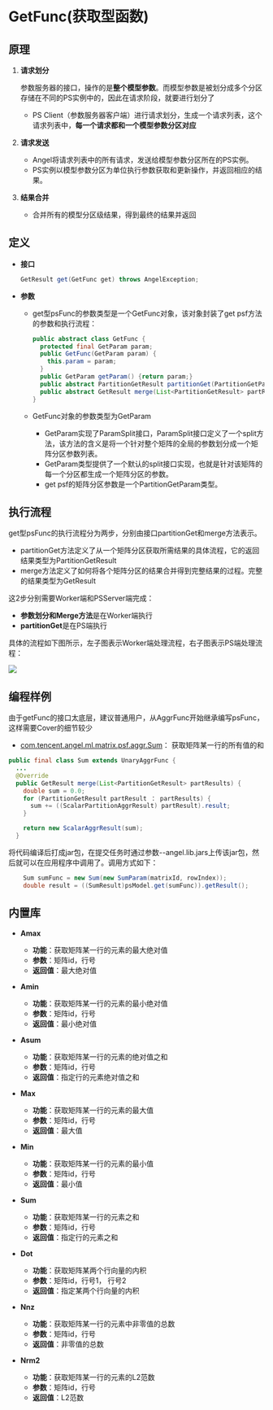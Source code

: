 # GetFunc(获取型函数)

## 原理

1. **请求划分**

	参数服务器的接口，操作的是**整个模型参数**。而模型参数是被划分成多个分区存储在不同的PS实例中的，因此在请求阶段，就要进行划分了

	* PS Client（参数服务器客户端）进行请求划分，生成一个请求列表，这个请求列表中，**每一个请求都和一个模型参数分区对应**

2. **请求发送**
	* Angel将请求列表中的所有请求，发送给模型参数分区所在的PS实例。
	* PS实例以模型参数分区为单位执行参数获取和更新操作，并返回相应的结果。

3. **结果合并**
	*  合并所有的模型分区级结果，得到最终的结果并返回

## **定义**

* **接口**

	```Java
	GetResult get(GetFunc get) throws AngelException;
	```

* **参数**
	* get型psFunc的参数类型是一个GetFunc对象，该对象封装了get psf方法的参数和执行流程：

		```Java
		public abstract class GetFunc {
		  protected final GetParam param;
		  public GetFunc(GetParam param) {
		    this.param = param;
		  }
		  public GetParam getParam() {return param;}
		  public abstract PartitionGetResult partitionGet(PartitionGetParam partParam);
		  public abstract GetResult merge(List<PartitionGetResult> partResults);
		}
		```

	* GetFunc对象的参数类型为GetParam
		* GetParam实现了ParamSplit接口，ParamSplit接口定义了一个split方法，该方法的含义是将一个针对整个矩阵的全局的参数划分成一个矩阵分区参数列表。
		* GetParam类型提供了一个默认的split接口实现，也就是针对该矩阵的每一个分区都生成一个矩阵分区的参数。
		* get psf的矩阵分区参数是一个PartitionGetParam类型。


## 执行流程

get型psFunc的执行流程分为两步，分别由接口partitionGet和merge方法表示。

*  partitionGet方法定义了从一个矩阵分区获取所需结果的具体流程，它的返回结果类型为PartitionGetResult
* merge方法定义了如何将各个矩阵分区的结果合并得到完整结果的过程。完整的结果类型为GetResult

这2步分别需要Worker端和PSServer端完成：

* **参数划分和Merge方法**是在Worker端执行
* **partitionGet**是在PS端执行

具体的流程如下图所示，左子图表示Worker端处理流程，右子图表示PS端处理流程：

![](../img/psf_get.png)


## 编程样例

由于getFunc的接口太底层，建议普通用户，从AggrFunc开始继承编写psFunc，这样需要Cover的细节较少

* [com.tencent.angel.ml.matrix.psf.aggr.Sum](https：//github.com/Tencent/angel/blob/master/angel-ps/psf/src/main/java/com/tencent/angel/ml/matrix/psf/aggr/Sum.java)： 获取矩阵某一行的所有值的和



```Java
public final class Sum extends UnaryAggrFunc {
  ...
  @Override
  public GetResult merge(List<PartitionGetResult> partResults) {
    double sum = 0.0;
    for (PartitionGetResult partResult ： partResults) {
      sum += ((ScalarPartitionAggrResult) partResult).result;
    }

    return new ScalarAggrResult(sum);
  }
```

将代码编译后打成jar包，在提交任务时通过参数--angel.lib.jars上传该jar包，然后就可以在应用程序中调用了。调用方式如下：

```Java
	Sum sumFunc = new Sum(new SumParam(matrixId, rowIndex));
	double result = ((SumResult)psModel.get(sumFunc)).getResult();
```


## 内置库

* **Amax**
	* **功能**：获取矩阵某一行的元素的最大绝对值
	* **参数**：矩阵id，行号
	* **返回值**：最大绝对值

* **Amin**

	* **功能**：获取矩阵某一行的元素的最小绝对值
	* **参数**：矩阵id，行号
	* **返回值**：最小绝对值

* **Asum**
	* **功能**：获取矩阵某一行的元素的绝对值之和
	* **参数**：矩阵id，行号
	* **返回值**：指定行的元素绝对值之和

* **Max**
	* **功能**：获取矩阵某一行的元素的最大值
	* **参数**：矩阵id，行号
	* **返回值**：最大值

* **Min**
	* **功能**：获取矩阵某一行的元素的最小值
	* **参数**：矩阵id，行号
	* **返回值**：最小值

* **Sum**
	* **功能**：获取矩阵某一行的元素之和
	* **参数**：矩阵id，行号
	* **返回值**：指定行的元素之和

* **Dot**
	* **功能**：获取矩阵某两个行向量的内积
	* **参数**：矩阵id，行号1， 行号2
	* **返回值**：指定某两个行向量的内积

* **Nnz**
	* **功能**：获取矩阵某一行的元素中非零值的总数
	* **参数**：矩阵id，行号
	* **返回值**：非零值的总数

* **Nrm2**
	* **功能**：获取矩阵某一行的元素的L2范数
	* **参数**：矩阵id，行号
	* **返回值**：L2范数
